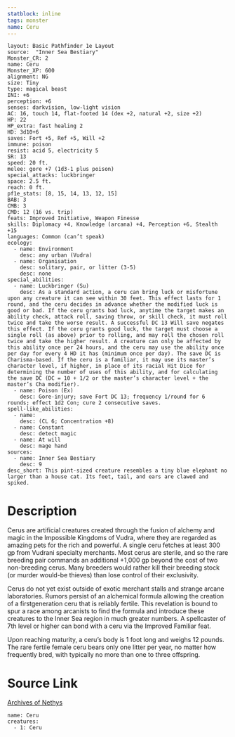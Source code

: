 ```yaml
---
statblock: inline
tags: monster
name: Ceru
---
```

```statblock
layout: Basic Pathfinder 1e Layout
source:  "Inner Sea Bestiary"
Monster_CR: 2
name: Ceru
Monster_XP: 600
alignment: NG
size: Tiny
type: magical beast
INI: +6
perception: +6
senses: darkvision, low-light vision
AC: 16, touch 14, flat-footed 14 (dex +2, natural +2, size +2)
HP: 22
HP_extra: fast healing 2
HD: 3d10+6
saves: Fort +5, Ref +5, Will +2
immune: poison
resist: acid 5, electricity 5
SR: 13
speed: 20 ft.
melee: gore +7 (1d3-1 plus poison)
special_attacks: luckbringer
space: 2.5 ft.
reach: 0 ft.
pf1e_stats: [8, 15, 14, 13, 12, 15]
BAB: 3
CMB: 3
CMD: 12 (16 vs. trip)
feats: Improved Initiative, Weapon Finesse
skills: Diplomacy +4, Knowledge (arcana) +4, Perception +6, Stealth +15
languages: Common (can’t speak)
ecology:
  - name: Environment
    desc: any urban (Vudra)
  - name: Organisation
    desc: solitary, pair, or litter (3-5)
    desc: none
special_abilities:
  - name: Luckbringer (Su)
    desc: As a standard action, a ceru can bring luck or misfortune upon any creature it can see within 30 feet. This effect lasts for 1 round, and the ceru decides in advance whether the modified luck is good or bad. If the ceru grants bad luck, anytime the target makes an ability check, attack roll, saving throw, or skill check, it must roll twice and take the worse result. A successful DC 13 Will save negates this effect. If the ceru grants good luck, the target must choose a single roll (as above) prior to rolling, and may roll the chosen roll twice and take the higher result. A creature can only be affected by this ability once per 24 hours, and the ceru may use the ability once per day for every 4 HD it has (minimum once per day). The save DC is Charisma-based. If the ceru is a familiar, it may use its master’s character level, if higher, in place of its racial Hit Dice for determining the number of uses of this ability, and for calculating the save DC (DC = 10 + 1/2 or the master’s character level + the master’s Cha modifier).
  - name: Poison (Ex)
    desc: Gore-injury; save Fort DC 13; frequency 1/round for 6 rounds; effect 1d2 Con; cure 2 consecutive saves.
spell-like_abilities:
  - name:
    desc: (CL 6; Concentration +8)
  - name: Constant
    desc: detect magic
  - name: At will
    desc: mage hand
sources:
  - name: Inner Sea Bestiary
    desc: 9
desc_short: This pint-sized creature resembles a tiny blue elephant no larger than a house cat. Its feet, tail, and ears are clawed and spiked.
```
# Description
Cerus are artificial creatures created through the fusion of alchemy and magic in the Impossible Kingdoms of Vudra, where they are regarded as amazing pets for the rich and powerful. A single ceru fetches at least 300 gp from Vudrani specialty merchants. Most cerus are sterile, and so the rare breeding pair commands an additional +1,000 gp beyond the cost of two non-breeding cerus. Many breeders would rather kill their breeding stock (or murder would-be thieves) than lose control of their exclusivity.

Cerus do not yet exist outside of exotic merchant stalls and strange arcane laboratories. Rumors persist of an alchemical formula allowing the creation of a firstgeneration ceru that is reliably fertile. This revelation is bound to spur a race among arcanists to find the formula and introduce these creatures to the Inner Sea region in much greater numbers. A spellcaster of 7th level or higher can bond with a ceru via the Improved Familiar feat.

Upon reaching maturity, a ceru’s body is 1 foot long and weighs 12 pounds. The rare fertile female ceru bears only one litter per year, no matter how frequently bred, with typically no more than one to three offspring.
# Source Link
[Archives of Nethys](https://aonprd.com/MonsterDisplay.aspx?ItemName=Ceru)
```encounter-table
name: Ceru
creatures:
  - 1: Ceru
```
